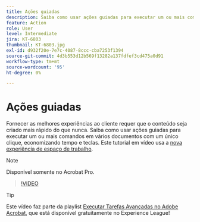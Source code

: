 ```yaml
---
title: Ações guiadas
description: Saiba como usar ações guiadas para executar um ou mais comandos em vários documentos com um único clique
feature: Action
role: User
level: Intermediate
jira: KT-6803
thumbnail: KT-6803.jpg
exl-id: d932f20e-7e7c-4087-8ccc-cba7253f1394
source-git-commit: 4d3b553d12b569f13282a137fdfef3cd475a0d91
workflow-type: tm+mt
source-wordcount: '95'
ht-degree: 0%

---
```


# Ações guiadas

Fornecer as melhores experiências ao cliente requer que o conteúdo seja criado mais rápido do que nunca. Saiba como usar ações guiadas para executar um ou mais comandos em vários documentos com um único clique, economizando tempo e teclas. Este tutorial em vídeo usa a [nova experiência de espaço de trabalho](../getting-started/new-workspace.md).

>[!NOTE]
>
>Disponível somente no Acrobat Pro.

>[!VIDEO](https://video.tv.adobe.com/v/3433138?quality=12&learn=on&hidetitle=true)

>[!TIP]
>
>Este vídeo faz parte da playlist [Executar Tarefas Avançadas no Adobe Acrobat](https://experienceleague.adobe.com/en/playlists/acrobat-peform-advanced-tasks), que está disponível gratuitamente no Experience League!
